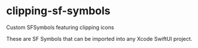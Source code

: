 # clipping-sf-symbols
Custom SFSymbols featuring clipping icons

These are SF Symbols that can be imported into any Xcode SwiftUI project.
